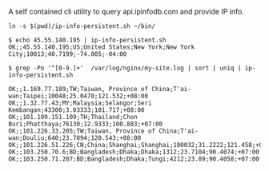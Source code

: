 A self contained cli utility to query api.ipinfodb.com and provide IP info.

    ln -s $(pwd)/ip-info-persistent.sh ~/bin/

    $ echo 45.55.140.195 | ip-info-persistent.sh
    OK;;45.55.140.195;US;United States;New York;New York City;10013;40.7199;-74.005;-04:00
    
    $ grep -Po '^[0-9.]+'  /var/log/nginx/my-site.log | sort | uniq | ip-info-persistent.sh
        
    OK;;1.169.77.189;TW;Taiwan, Province of China;T'ai-wan;Taipei;10048;25.0478;121.532;+08:00
    OK;;1.32.77.43;MY;Malaysia;Selangor;Seri Kembangan;43300;3.03333;101.717;+08:00
    OK;;101.109.151.109;TH;Thailand;Chon Buri;Phatthaya;76130;12.9333;100.883;+07:00
    OK;;101.226.33.205;TW;Taiwan, Province of China;T'ai-wan;Douliu;640;23.7094;120.543;+08:00
    OK;;101.226.51.226;CN;China;Shanghai;Shanghai;100032;31.2222;121.458;+08:00
    OK;;103.250.70.6;BD;Bangladesh;Dhaka;Dhaka;1312;23.7104;90.4074;+07:00
    OK;;103.250.71.207;BD;Bangladesh;Dhaka;Tungi;4212;23.89;90.4058;+07:00
    